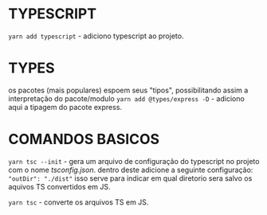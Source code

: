 # TYPESCRIPT

`yarn add typescript` - adiciono typescript ao projeto.


# TYPES

os pacotes (mais populares) espoem seus "tipos", possibilitando assim a interpretação do pacote/modulo
`yarn add @types/express -D` - adiciono aqui a tipagem do pacote express.


# COMANDOS BASICOS

`yarn tsc --init` - gera um arquivo de configuração do typescript no projeto com o nome *tsconfig.json*. dentro deste adicione a seguinte configuração: `"outDir": "./dist"` isso serve para indicar em qual diretorio sera salvo os aquivos TS convertidos em JS.

`yarn tsc` - converte os arquivos TS em JS.